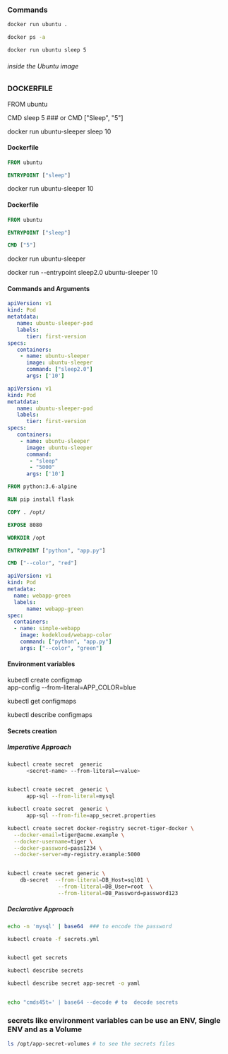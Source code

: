 ### Commands
```bash
docker run ubuntu .
```
```bash
docker ps -a 
```
```bash
docker run ubuntu sleep 5
```
###### inside the Ubuntu image 

### DOCKERFILE

FROM ubuntu

CMD sleep 5 ### or CMD ["Sleep", "5"]


docker run ubuntu-sleeper sleep 10 


#### Dockerfile
```Dockerfile
FROM ubuntu

ENTRYPOINT ["sleep"]
```

docker run ubuntu-sleeper 10 

#### Dockerfile

```Dockerfile
FROM ubuntu

ENTRYPOINT ["sleep"]

CMD ["5"]
```

docker run ubuntu-sleeper 

docker run --entrypoint sleep2.0 ubuntu-sleeper 10


#### Commands and Arguments
```yaml
apiVersion: v1
kind: Pod
metatdata: 
   name: ubuntu-sleeper-pod
   labels:
      tier: first-version
specs:
   containers:
    - name: ubuntu-sleeper
      image: ubuntu-sleeper
      command: ["sleep2.0"]
      args: ['10']
```

```yaml
apiVersion: v1
kind: Pod
metatdata: 
   name: ubuntu-sleeper-pod
   labels:
      tier: first-version
specs:
   containers:
    - name: ubuntu-sleeper
      image: ubuntu-sleeper
      command: 
       - "sleep"
       - "5000"
      args: ['10']
```

```Dockerfile
FROM python:3.6-alpine

RUN pip install flask

COPY . /opt/

EXPOSE 8080

WORKDIR /opt

ENTRYPOINT ["python", "app.py"]

CMD ["--color", "red"]
```

```yaml
apiVersion: v1 
kind: Pod 
metadata:
  name: webapp-green
  labels:
      name: webapp-green 
spec:
  containers:
  - name: simple-webapp
    image: kodekloud/webapp-color
    command: ["python", "app.py"]
    args: ["--color", "green"]
```

#### Environment variables

kubectl create configmap \
   app-config --from-literal=APP_COLOR=blue


kubectl get configmaps

kubectl describe configmaps


#### Secrets creation
##### Imperative Approach
```bash
kubectl create secret  generic
      <secret-name> --from-literal=<value>


kubectl create secret  generic \
      app-sql --from-literal=mysql

kubectl create secret  generic \
      app-sql --from-file=app_secret.properties

kubectl create secret docker-registry secret-tiger-docker \
  --docker-email=tiger@acme.example \
  --docker-username=tiger \
  --docker-password=pass1234 \
  --docker-server=my-registry.example:5000


kubectl create secret generic \
    db-secret  --from-literal=DB_Host=sql01 \
                --from-literal=DB_User=root  \
                --from-literal=DB_Password=password123

```                
##### Declarative Approach
```bash
echo -n 'mysql' | base64  ### to encode the password

kubectl create -f secrets.yml


kubectl get secrets

kubectl describe secrets 

kubectl describe secret app-secret -o yaml  


echo "cmds45t=' | base64 --decode # to  decode secrets
```
### secrets like environment variables can be use an ENV, Single ENV and as a Volume
```bash
ls /opt/app-secret-volumes # to see the secrets files
```
